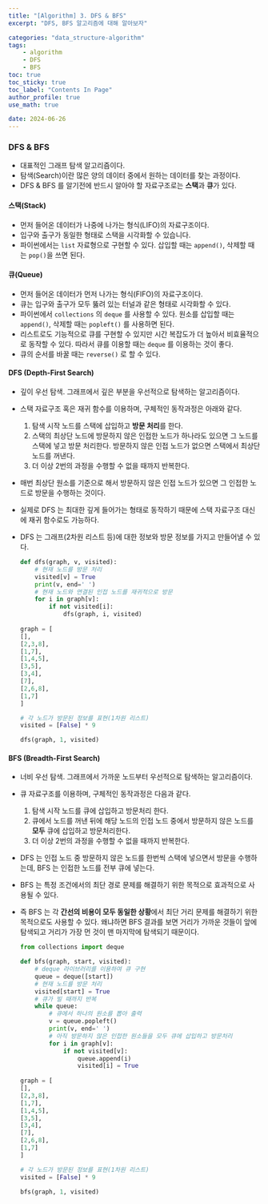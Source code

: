 ```yaml
---
title: "[Algorithm] 3. DFS & BFS"
excerpt: "DFS, BFS 알고리즘에 대해 알아보자"

categories: "data_structure-algorithm"
tags:
    - algorithm
    - DFS
    - BFS
toc: true  
toc_sticky: true
toc_label: "Contents In Page"
author_profile: true
use_math: true

date: 2024-06-26
---
```


### DFS & BFS
- 대표적인 그래프 탐색 알고리즘이다.
- 탐색(Search)이란 많은 양의 데이터 중에서 원하는 데이터를 찾는 과정이다.
- DFS & BFS 를 알기전에 반드시 알아야 할 자료구조로는 **스택**과 **큐**가 있다.

#### 스택(Stack)
- 먼저 들어온 데이터가 나중에 나가는 형식(LIFO)의 자료구조이다.
- 입구와 출구가 동일한 형태로 스택을 시각화할 수 있습니다.
- 파이썬에서는 `list` 자료형으로 구현할 수 있다. 삽입할 때는 `append()`, 삭제할 때는 `pop()`을 쓰면 된다.

#### 큐(Queue)
- 먼저 들어온 데이터가 먼저 나가는 형식(FIFO)의 자료구조이다.
- 큐는 입구와 출구가 모두 뚫려 있는 터널과 같은 형태로 시각화할 수 있다.
- 파이썬에서 `collections` 의 `deque` 를 사용할 수 있다. 원소를 삽입할 때는 `append()`, 삭제할 때는 `popleft()` 를 사용하면 된다.
- 리스트로도 기능적으로 큐를 구현할 수 있지만 시간 복잡도가 더 높아서 비효율적으로 동작할 수 있다. 따라서 큐를 이용할 때는 `deque` 를 이용하는 것이 좋다.
- 큐의 순서를 바꿀 때는 `reverse()` 로 할 수 있다.

#### DFS (Depth-First Search)
- 깊이 우선 탐색. 그래프에서 깊은 부분을 우선적으로 탐색하는 알고리즘이다.
- 스택 자료구조 혹은 재귀 함수를 이용하며, 구체적인 동작과정은 아래와 같다.
    1. 탐색 시작 노드를 스택에 삽입하고 **방문 처리**를 한다.
    2. 스택의 최상단 노드에 방문하지 않은 인접한 노드가 하나라도 있으면 그 노드를 스택에 넣고 방문 처리한다. 방문하지 않은 인접 노드가 없으면 스택에서 최상단 노드를 꺼낸다.
    3. 더 이상 2번의 과정을 수행할 수 없을 때까지 반복한다.
- 매번 최상단 원소를 기준으로 해서 방문하지 않은 인접 노드가 있으면 그 인접한 노드로 방문을 수행하는 것이다.
- 실제로 DFS 는 최대한 깊게 들어가는 형태로 동작하기 때문에 스택 자료구조 대신에 재귀 함수로도 가능하다.
- DFS 는 그래프(2차원 리스트 등)에 대한 정보와 방문 정보를 가지고 만들어낼 수 있다.
    
    ```python
    def dfs(graph, v, visited):
        # 현재 노드를 방문 처리
        visited[v] = True
        print(v, end=' ')
        # 현재 노드와 연결된 인접 노드를 재귀적으로 방문
        for i in graph[v]:
            if not visited[i]:
                dfs(graph, i, visited)
                        
    graph = [
    [],
    [2,3,8],
    [1,7],
    [1,4,5],
    [3,5],
    [3,4],
    [7],
    [2,6,8],
    [1,7]
    ]
    
    # 각 노드가 방문된 정보를 표현(1차원 리스트)
    visited = [False] * 9
    
    dfs(graph, 1, visited)
    ```
    
#### BFS (Breadth-First Search)
- 너비 우선 탐색. 그래프에서 가까운 노드부터 우선적으로 탐색하는 알고리즘이다.
- 큐 자료구조를 이용하며, 구체적인 동작과정은 다음과 같다.
    1. 탐색 시작 노드를 큐에 삽입하고 방문처리 한다.
    2. 큐에서 노드를 꺼낸 뒤에 해당 노드의 인접 노드 중에서 방문하지 않은 노드를 **모두** 큐에 삽입하고 방문처리한다.
    3. 더 이상 2번의 과정을 수행할 수 없을 때까지 반복한다.
- DFS 는 인접 노드 중 방문하지 않은 노드를 한번씩 스택에 넣으면서 방문을 수행하는데, BFS 는 인접한 노드를 전부 큐에 넣는다.
- BFS 는 특정 조건에서의 최단 경로 문제를 해결하기 위한 목적으로 효과적으로 사용될 수 있다.
- 즉 BFS 는 각 **간선의 비용이 모두 동일한 상황**에서 최단 거리 문제를 해결하기 위한 목적으로도 사용할 수 있다. 왜냐하면 BFS 결과를 보면 거리가 가까운 것들이 앞에 탐색되고 거리가 가장 먼 것이 맨 마지막에 탐색되기 때문이다.
    
    ```python
    from collections import deque
    
    def bfs(graph, start, visited):
        # deque 라이브러리를 이용하여 큐 구현
        queue = deque([start])
        # 현재 노드를 방문 처리
        visited[start] = True
        # 큐가 빌 때까지 반복
        while queue:
            # 큐에서 하나의 원소를 뽑아 출력
            v = queue.popleft()
            print(v, end=' ')
            # 아직 방문하지 않은 인접한 원소들을 모두 큐에 삽입하고 방문처리
            for i in graph[v]:
                if not visited[v]:
                    queue.append(i)
                    visited[i] = True
                    
    graph = [
    [],
    [2,3,8],
    [1,7],
    [1,4,5],
    [3,5],
    [3,4],
    [7],
    [2,6,8],
    [1,7]
    ]
    
    # 각 노드가 방문된 정보를 표현(1차원 리스트)
    visited = [False] * 9
    
    bfs(graph, 1, visited)
    ```